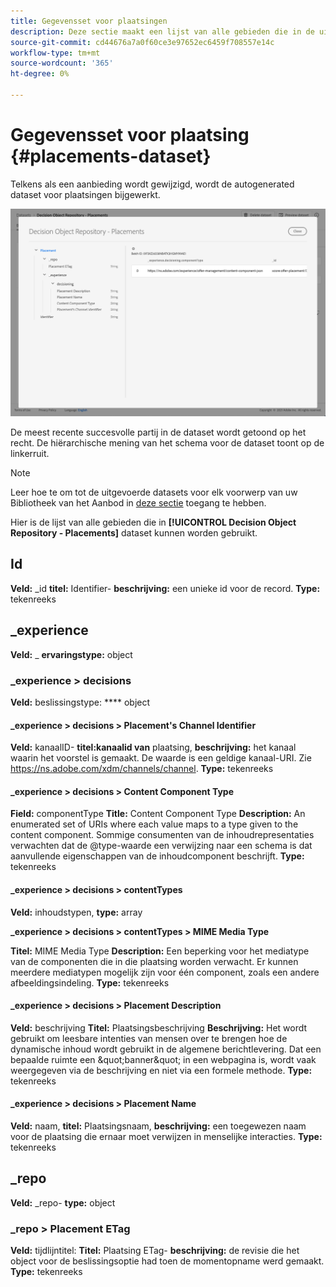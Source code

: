 ```yaml
---
title: Gegevensset voor plaatsingen
description: Deze sectie maakt een lijst van alle gebieden die in de uitgevoerde dataset voor plaatsingen worden gebruikt.
source-git-commit: cd44676a7a0f60ce3e97652ec6459f708557e14c
workflow-type: tm+mt
source-wordcount: '365'
ht-degree: 0%

---
```


# Gegevensset voor plaatsing {#placements-dataset}

Telkens als een aanbieding wordt gewijzigd, wordt de autogenerated dataset voor plaatsingen bijgewerkt.

![](../../assets/dataset-placements.png)

De meest recente succesvolle partij in de dataset wordt getoond op het recht. De hiërarchische mening van het schema voor de dataset toont op de linkerruit.

>[!NOTE]
>
>Leer hoe te om tot de uitgevoerde datasets voor elk voorwerp van uw Bibliotheek van het Aanbod in [deze sectie](../export-catalog/access-dataset.md) toegang te hebben.

Hier is de lijst van alle gebieden die in **[!UICONTROL Decision Object Repository - Placements]** dataset kunnen worden gebruikt.

<!--A placement describes a location or place in a personalized message. It is used to set technical constraints for content that the personalization decision supplies. The placement also represents a request to produce certain types of metrics when an experience event is produced where this placement is involved. For instance, the placement facilitates a personalized clickable image inside an email shown to an end-user. The placement may for instance request from the assembled experience that the click on its image gets reported in an experience event with a metric https://ns.adobe.com/xdm/data/metrics/web/linkclicks and a reference to this placement.-->

## Id

**Veld:** _id 
**titel:** Identifier-
**beschrijving:** een unieke id voor de record.
**Type:** tekenreeks

## _experience

**Veld:** _
**ervaringstype:** object

### _experience > decisions

**Veld:** beslissingstype:
**** object

#### _experience > decisions > Placement&#39;s Channel Identifier

**Veld:** kanaalID-
**titel:kanaalid van** plaatsing, 
**beschrijving:** het kanaal waarin het voorstel is gemaakt. De waarde is een geldige kanaal-URI. Zie https://ns.adobe.com/xdm/channels/channel.
**Type:** tekenreeks

#### _experience > decisions > Content Component Type

**Field:** componentType 
**Title:** Content Component Type 
**Description:** An enumerated set of URIs where each value maps to a type given to the content component. Sommige consumenten van de inhoudrepresentaties verwachten dat de @type-waarde een verwijzing naar een schema is dat aanvullende eigenschappen van de inhoudcomponent beschrijft.
**Type:** tekenreeks

#### _experience > decisions > contentTypes

**Veld:** inhoudstypen, 
**type:** array

**_experience > decisions > contentTypes > MIME Media Type**

**Titel:** MIME Media Type 
**Description:** Een beperking voor het mediatype van de componenten die in die plaatsing worden verwacht. Er kunnen meerdere mediatypen mogelijk zijn voor één component, zoals een andere afbeeldingsindeling.
**Type:** tekenreeks

#### _experience > decisions > Placement Description

**Veld:** beschrijving 
**Titel:** Plaatsingsbeschrijving 
**Beschrijving:** Het wordt gebruikt om leesbare intenties van mensen over te brengen hoe de dynamische inhoud wordt gebruikt in de algemene berichtlevering. Dat een bepaalde ruimte een \&quot;banner\&quot; in een webpagina is, wordt vaak weergegeven via de beschrijving en niet via een formele methode.
**Type:** tekenreeks

#### _experience > decisions > Placement Name

**Veld:** naam, 
**titel:** Plaatsingsnaam, 
**beschrijving:** een toegewezen naam voor de plaatsing die ernaar moet verwijzen in menselijke interacties.
**Type:** tekenreeks

## _repo

**Veld:** _repo-
**type:** object

### _repo > Placement ETag

**Veld:** tijdlijntitel:
**Titel:** Plaatsing ETag-
**beschrijving:** de revisie die het object voor de beslissingsoptie had toen de momentopname werd gemaakt.
**Type:** tekenreeks
